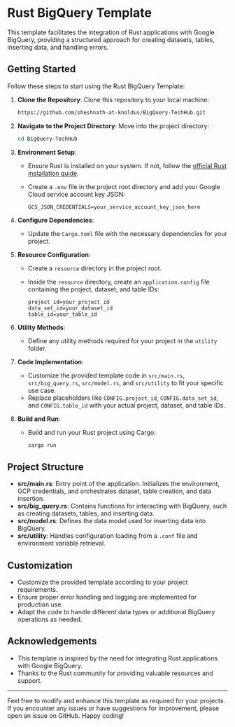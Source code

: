 
# Rust BigQuery Template

This template facilitates the integration of Rust applications with Google BigQuery, providing a structured approach for creating datasets, tables, inserting data, and handling errors.

## Getting Started

Follow these steps to start using the Rust BigQuery Template:

1. **Clone the Repository**: Clone this repository to your local machine:

    ```bash
    https://github.com/sheshnath-at-knoldus/BigQuery-TechHub.git
    ```

2. **Navigate to the Project Directory**: Move into the project directory:

    ```bash
    cd BigQuery-TechHub
    ```

3. **Environment Setup**:
   - Ensure Rust is installed on your system. If not, follow the [official Rust installation guide](https://www.rust-lang.org/tools/install).
   - Create a `.env` file in the project root directory and add your Google Cloud service account key JSON:

     ```plaintext
     GCS_JSON_CREDENTIALS=your_service_account_key_json_here
     ```

4. **Configure Dependencies**:
   - Update the `Cargo.toml` file with the necessary dependencies for your project.

5. **Resource Configuration**:
   - Create a `resource` directory in the project root.
   - Inside the `resource` directory, create an `application.config` file containing the project, dataset, and table IDs:

     ```plaintext
     project_id=your_project_id
     data_set_id=your_dataset_id
     table_id=your_table_id
     ```

6. **Utility Methods**:
   - Define any utility methods required for your project in the `utility` folder.

7. **Code Implementation**:
   - Customize the provided template code in `src/main.rs`, `src/big_query.rs`, `src/model.rs`, and `src/utility` to fit your specific use case.
   - Replace placeholders like `CONFIG.project_id`, `CONFIG.data_set_id`, and `CONFIG.table_id` with your actual project, dataset, and table IDs.

8. **Build and Run**:
   - Build and run your Rust project using Cargo:

     ```bash
     cargo run
     ```

## Project Structure

- **src/main.rs**: Entry point of the application. Initializes the environment, GCP credentials, and orchestrates dataset, table creation, and data insertion.
- **src/big_query.rs**: Contains functions for interacting with BigQuery, such as creating datasets, tables, and inserting data.
- **src/model.rs**: Defines the data model used for inserting data into BigQuery.
- **src/utility**: Handles configuration loading from a `.conf` file and environment variable retrieval.

## Customization

- Customize the provided template according to your project requirements.
- Ensure proper error handling and logging are implemented for production use.
- Adapt the code to handle different data types or additional BigQuery operations as needed.


## Acknowledgements

- This template is inspired by the need for integrating Rust applications with Google BigQuery.
- Thanks to the Rust community for providing valuable resources and support.

---

Feel free to modify and enhance this template as required for your projects. If you encounter any issues or have suggestions for improvement, please open an issue on GitHub. Happy coding!

